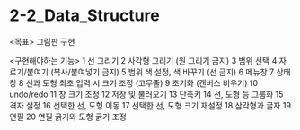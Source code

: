 # 2-2_Data_Structure

<목표>
그림판 구현

<구현해야하는 기능>
1 선 그리기
2 사각형 그리기 (원 그리기 금지)
3 범위 선택
4 자르기/붙여기 (복사/붙여넣기 금지)
5 범위 색 설정, 색 바꾸기 (선 금지)
6 메뉴창
7 상태창
8 선과 도형 최초 입력 시 크기 조정 (고무줄)
9 초기화 (캔버스 비우기)
10 undo/redo
11 창 크기 조정
12 저장 및 불러오기
13 단축키
14 선, 도형 등 그룹화
15 격자 설정
16 선택한 선, 도형 이동
17 선택한 선, 도형 크기 재설정
18 삼각형과 글자
19 연필
20 연필 굵기와 도형 굵기 조정
